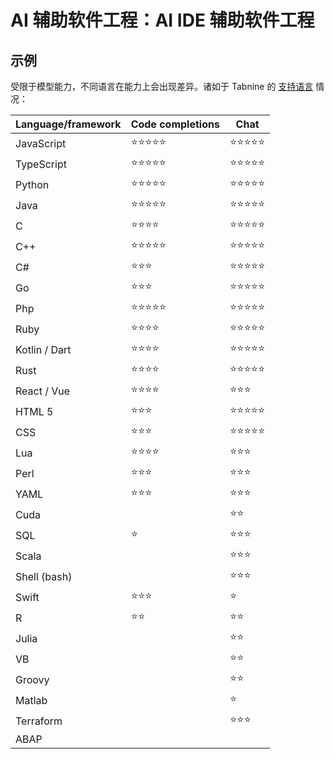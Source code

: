 # AI 辅助软件工程：AI IDE 辅助软件工程

## 示例

受限于模型能力，不同语言在能力上会出现差异。诸如于 Tabnine 的 [支持语言](https://docs.tabnine.com/main/welcome/readme/supported-languages) 情况：

| Language/framework | Code completions | Chat  |
|--------------------|------------------|-------|
| JavaScript         | ⭐⭐⭐⭐⭐            | ⭐⭐⭐⭐⭐ |
| TypeScript         | ⭐⭐⭐⭐⭐            | ⭐⭐⭐⭐⭐ |
| Python             | ⭐⭐⭐⭐⭐            | ⭐⭐⭐⭐⭐ |
| Java               | ⭐⭐⭐⭐⭐            | ⭐⭐⭐⭐⭐ |
| C                  | ⭐⭐⭐⭐             | ⭐⭐⭐⭐⭐ |
| C++                | ⭐⭐⭐⭐⭐            | ⭐⭐⭐⭐⭐ |
| C#                 | ⭐⭐⭐              | ⭐⭐⭐⭐⭐ |
| Go                 | ⭐⭐⭐              | ⭐⭐⭐⭐⭐ |
| Php                | ⭐⭐⭐⭐⭐            | ⭐⭐⭐⭐⭐ |
| Ruby               | ⭐⭐⭐⭐             | ⭐⭐⭐⭐⭐ |
| Kotlin / Dart      | ⭐⭐⭐⭐             | ⭐⭐⭐⭐⭐ |
| Rust               | ⭐⭐⭐⭐             | ⭐⭐⭐⭐⭐ |
| React / Vue        | ⭐⭐⭐⭐             | ⭐⭐⭐   |
| HTML 5             | ⭐⭐⭐              | ⭐⭐⭐⭐⭐ |
| CSS                | ⭐⭐⭐              | ⭐⭐⭐⭐⭐ |
| Lua                | ⭐⭐⭐⭐             | ⭐⭐⭐   |
| Perl               | ⭐⭐⭐              | ⭐⭐⭐   |
| YAML               | ⭐⭐⭐              | ⭐⭐⭐   |
| Cuda               |                  | ⭐⭐    |
| SQL                | ⭐                | ⭐⭐⭐   |
| Scala              |                  | ⭐⭐⭐   |
| Shell (bash)       |                  | ⭐⭐⭐   |
| Swift              | ⭐⭐⭐              | ⭐     |
| R                  | ⭐⭐               | ⭐⭐    |
| Julia              |                  | ⭐⭐    |
| VB                 |                  | ⭐⭐    |
| Groovy             |                  | ⭐⭐    |
| Matlab             |                  | ⭐     |
| Terraform          |                  | ⭐⭐⭐   |
| ABAP               |                  |       |

